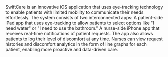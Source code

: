 SwiftCare is an innovative iOS application that uses eye-tracking technology to enable patients with limited mobility to communicate their needs effortlessly. The system consists of two interconnected apps: A patient-side iPad app that uses eye-tracking to allow patients to select options like "I need water" or "I need to use the bathroom." A nurse-side iPhone app that receives real-time notifications of patient requests. The app also allows patients to log their level of discomfort at any time. Nurses can view request histories and discomfort analytics in the form of line graphs for each patient, enabling more proactive and data-driven care.
